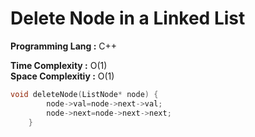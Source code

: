 # Delete Node in a Linked List

**Programming Lang :** C++

**Time Complexity :** O(1)  
**Space Complexitiy :** O(1)

```cpp
void deleteNode(ListNode* node) {
        node->val=node->next->val;
        node->next=node->next->next;
    }
```
